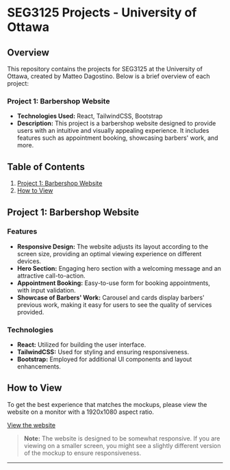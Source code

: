 # SEG3125 Projects - University of Ottawa

## Overview

This repository contains the projects for SEG3125 at the University of Ottawa, created by Matteo Dagostino. Below is a brief overview of each project:

### Project 1: Barbershop Website

- **Technologies Used:** React, TailwindCSS, Bootstrap
- **Description:** This project is a barbershop website designed to provide users with an intuitive and visually appealing experience. It includes features such as appointment booking, showcasing barbers' work, and more.

## Table of Contents

1. [Project 1: Barbershop Website](#project-1-barbershop-website)
2. [How to View](#how-to-view)

## Project 1: Barbershop Website

### Features

- **Responsive Design:** The website adjusts its layout according to the screen size, providing an optimal viewing experience on different devices.
- **Hero Section:** Engaging hero section with a welcoming message and an attractive call-to-action.
- **Appointment Booking:** Easy-to-use form for booking appointments, with input validation.
- **Showcase of Barbers' Work:** Carousel and cards display barbers' previous work, making it easy for users to see the quality of services provided.

### Technologies

- **React:** Utilized for building the user interface.
- **TailwindCSS:** Used for styling and ensuring responsiveness.
- **Bootstrap:** Employed for additional UI components and layout enhancements.

## How to View

To get the best experience that matches the mockups, please view the website on a monitor with a 1920x1080 aspect ratio. 

[View the website](https://matteo-seg3125-project1.vercel.app/)

> **Note:** The website is designed to be somewhat responsive. If you are viewing on a smaller screen, you might see a slightly different version of the mockup to ensure responsiveness.

---
